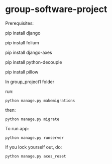 # group-software-project
Prerequisites:
  
  pip install django

  pip install folium

  pip install django-axes

  pip install python-decouple
  
  pip install pillow 

In group_project1 folder 

run:
    
    python manage.py makemigrations

then:
    
    python manage.py migrate


To run app:
   
    python manage.py runserver

If you lock yourself out, do:
    
    python manage.py axes_reset
